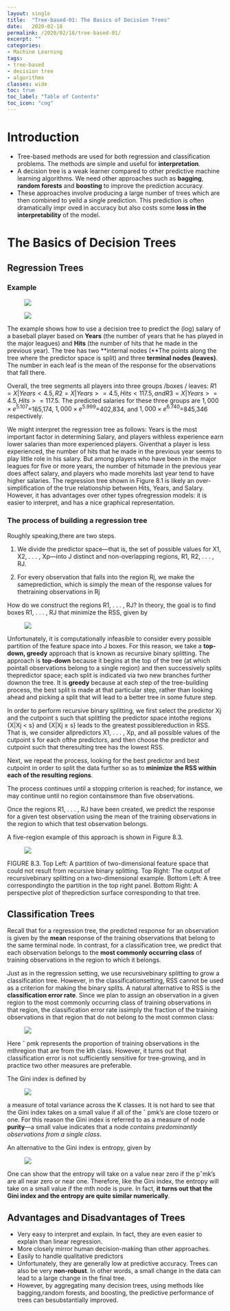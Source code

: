 ```yaml
---
layout: single
title:  "Tree-based-01: The Basics of Decision Trees"
date:   2020-02-18
permalink: /2020/02/18/tree-based-01/
excerpt: ""
categories: 
- Machine Learning
tags:
- tree-based
- decision tree
- algorithms
classes: wide
toc: true
toc_label: "Table of Contents"
toc_icon: "cog"
---
```


# Introduction

- Tree-based methods are used for both regression and classification problems. The methods are simple and useful for **interpretation**.
- A decision tree is a weak learner compared to other predictive machine learning algorithms. We need other approaches such as **bagging**, **random forests** and **boosting** to improve the prediction accuracy.
- These approaches involve producing a large number of trees which are then combined to yeild a single prediction. This prediction is often dramatically impr  oved in accuracy but also costs some **loss in the interpretability** of the model.

# The Basics of Decision Trees

## Regression Trees

### Example

<figure>
	<img src="https://github.com/datasciblog/datasciblog.github.io/blob/master/_posts/images/2020-02-18-tree-based-methods-01/1.png?raw=true">
</figure>

<figure>
	<img src="https://github.com/datasciblog/datasciblog.github.io/blob/master/_posts/images/2020-02-18-tree-based-methods-01/2.png?raw=true">
</figure>

The example shows how to use a decision tree to predict the (log) salary of a baseball player based on **Years** (the number of years that he has played in the major leagues) and **Hits** (the number of hits that he made in the previous year). The tree has two **internal nodes (**The points along the tree where the predictor space is split) and three **terminal nodes (leaves)**. The number in each leaf is the mean of the response for the observations that fall there.

Overall, the tree segments all players into three groups /boxes / leaves: $R1 ={X | Years<4.5}, R2 ={X | Years>=4.5,Hits<117.5}, and R3 ={X | Years>=4.5, Hits>=117.5}$. The predicted salaries for these three groups are $1,000×e^5.107 =$165,174, $1,000×e^5.999 =$402,834, and $1,000×e^6.740 =$845,346 respectively.

We might interpret the regression tree as follows: Years is the most important factor in determining Salary, and players withless experience earn lower salaries than more experienced players. Giventhat a player is less experienced, the number of hits that he made in the previous year seems to play little role in his salary. But among players who have been in the major leagues for five or more years, the number of hitsmade in the previous year does affect salary, and players who made morehits last year tend to have higher salaries. The regression tree shown in Figure 8.1 is likely an over-simplification of the true relationship between Hits, Years, and Salary. However, it has advantages over other types ofregression models: it is easier to interpret, and has a nice graphical representation.

### The process of building a regression tree

Roughly speaking,there are two steps.

1. We divide the predictor space—that is, the set of possible values for X1, X2, . . . , Xp—into J distinct and non-overlapping regions, R1, R2, . . . , RJ.

2. For every observation that falls into the region Rj, we make the sameprediction, which is simply the mean of the response values for thetraining observations in Rj

How do we construct the regions R1, . . . , RJ? In theory, the goal is to find boxes R1, . . . , RJ that minimize the RSS, given by

<figure>
	<img src="https://github.com/datasciblog/datasciblog.github.io/blob/master/_posts/images/2020-02-18-tree-based-methods-01/3.png?raw=true">
</figure>

Unfortunately, it is computationally infeasible to consider every possible partition of the feature space into J boxes. For this reason, we take a **top-down, greedy** approach that is known as recursive binary splitting. The approach is **top-down** because it begins at the top of the tree (at which pointall observations belong to a single region) and then successively splits thepredictor space; each split is indicated via two new branches further downon the tree. It is **greedy** because at each step of the tree-building process, the best split is made at that particular step, rather than looking ahead and picking a split that will lead to a better tree in some future step.

In order to perform recursive binary splitting, we first select the predictor Xj and the cutpoint s such that splitting the predictor space intothe regions {X|Xj < s} and {X|Xj ≥ s} leads to the greatest possiblereduction in RSS. That is, we consider allpredictors X1, . . . , Xp, and all possible values of the cutpoint s for each ofthe predictors, and then choose the predictor and cutpoint such that theresulting tree has the lowest RSS.

Next, we repeat the process, looking for the best predictor and best cutpoint in order to split the data further so as to **minimize the RSS within each of the resulting regions**. 

The process continues until a stopping criterion is reached; for instance, we may continue until no region containsmore than five observations.

Once the regions R1, . . . , RJ have been created, we predict the response for a given test observation using the mean of the training observations in the region to which that test observation belongs.

A five-region example of this approach is shown in Figure 8.3.

<figure>
	<img src="https://github.com/datasciblog/datasciblog.github.io/blob/master/_posts/images/2020-02-18-tree-based-methods-01/4.png?raw=true">
</figure>

FIGURE 8.3. Top Left: A partition of two-dimensional feature space that could not result from recursive binary splitting. Top Right: The output of recursivebinary splitting on a two-dimensional example. Bottom Left: A tree correspondingto the partition in the top right panel. Bottom Right: A perspective plot of theprediction surface corresponding to that tree.

## Classification Trees

Recall that for a regression tree, the predicted response for an observation is given by the **mean** response of the training observations that belong to the same terminal node. In contrast, for a classification tree, we predict that each observation belongs to the **most commonly occurring class** of training observations in the region to which it belongs.

Just as in the regression setting, we use recursivebinary splitting to grow a classification tree. However, in the classificationsetting, RSS cannot be used as a criterion for making the binary splits. A natural alternative to RSS is the **classification error rate**. Since we plan to assign an observation in a given region to the most commonly occurring class of training observations in that region, the classification error rate issimply the fraction of the training observations in that region that do not belong to the most common class:

<figure>
	<img src="https://github.com/datasciblog/datasciblog.github.io/blob/master/_posts/images/2020-02-18-tree-based-methods-01/5.png?raw=true">
</figure>

Here ˆ pmk represents the proportion of training observations in the mthregion that are from the kth class. However, it turns out that classification error is not sufficiently sensitive for tree-growing, and in practice two other measures are preferable. 

The Gini index is defined by

<figure>
	<img src="https://github.com/datasciblog/datasciblog.github.io/blob/master/_posts/images/2020-02-18-tree-based-methods-01/6.png?raw=true">
</figure>

a measure of total variance across the K classes. It is not hard to see that the Gini index takes on a small value if all of the ˆ pmk’s are close tozero or one. For this reason the Gini index is referred to as a measure of node **purity**—a small value indicates that a node *contains predominantly observations from a single class*.

An alternative to the Gini index is entropy, given by

<figure>
	<img src="https://github.com/datasciblog/datasciblog.github.io/blob/master/_posts/images/2020-02-18-tree-based-methods-01/7.png?raw=true">
</figure>

One can show that the entropy will take on a value near zero if the pˆmk’s are all near zero or near one. Therefore, like the Gini index, the entropy will take on a small value if the mth node is pure. In fact, **it turns out that the Gini index and the entropy are quite similar numerically**.

## Advantages and Disadvantages of Trees

- Very easy to interpret and explain. In fact, they are even easier to explain than linear regression.
- More closely mirror human decision-making than other approaches.
- Easily to handle qualitative predictors
- Unfortunately, they are generally low at predictive accuracy. Trees can also be very **non-robust**. In other words, a small change in the data can lead to a large change in the final tree.
- However, by aggregating many decision trees, using methods like bagging,random forests, and boosting, the predictive performance of trees can besubstantially improved.